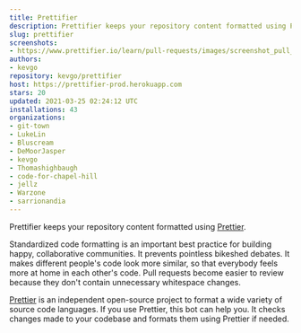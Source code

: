 ```yaml
---
title: Prettifier
description: Prettifier keeps your repository content formatted using Prettier.
slug: prettifier
screenshots:
- https://www.prettifier.io/learn/pull-requests/images/screenshot_pull_request.png
authors:
- kevgo
repository: kevgo/prettifier
host: https://prettifier-prod.herokuapp.com
stars: 20
updated: 2021-03-25 02:24:12 UTC
installations: 43
organizations:
- git-town
- LukeLin
- Bluscream
- DeMoorJasper
- kevgo
- Thomashighbaugh
- code-for-chapel-hill
- jellz
- Warzone
- sarrionandia
---
```


Prettifier keeps your repository content formatted using [Prettier](https://prettier.io).

Standardized code formatting is an important best practice for building happy, collaborative communities.
It prevents pointless bikeshed debates. It makes different people's code look more similar, so that everybody feels more at home in each other's code. Pull requests become easier to review because they don't contain unnecessary whitespace changes.

[Prettier](https://prettier.io) is an independent open-source project to format a wide variety of source code languages. If you use Prettier, this bot can help you. It checks changes made to your codebase and formats them using Prettier if needed.
